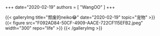 +++
date="2020-02-19"
authors = [
    "WangOO"
]
+++

{{< galleryImg title="颓废的neiko😂" date="2020-02-19" topic="宠物" >}}
    {{< figure src="F092AD84-50CF-4909-AACE-722CF115EFB2.jpeg" width="300" repo="life" >}}
{{< /galleryImg >}}
